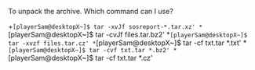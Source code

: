 To unpack the archive. Which command can I use?

+`[playerSam@desktopX~]$ tar -xvJf sosreport-*.tar.xz'
*`[playerSam@desktopX~]$ tar -cvJf files.tar.bz2'
*`[playerSam@desktopX~]$ tar -xvzf files.tar.cz'
*`[playerSam@desktopX~]$ tar -cf txt.tar *.txt'
*`[playerSam@desktopX~]$ tar -cvf txt.tar *.bz2'
*`[playerSam@desktopX~]$ tar -cf txt.tar *.cz'
